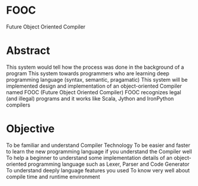 # FOOC
Future Object Oriented Compiler

# Abstract
This system would tell how the process was done in the background of a program
This system towards programmers who are learning deep programming language (syntax, semantic, pragamatic)
This system will be implemented design and implementation of an object-oriented Compiler  named FOOC (Future Object Oriented Compiler)
FOOC recognizes legal (and illegal) programs and it works like Scala, Jython and IronPython compilers

# Objective
To be familiar and understand Compiler Technology
To be easier and faster to learn the new programming language if you understand the Compiler well
To help a beginner to understand some implementation details of  an object-oriented programming language such as Lexer, Parser and Code Generator
To understand deeply language features you used
To know very well about compile time and runtime environment

